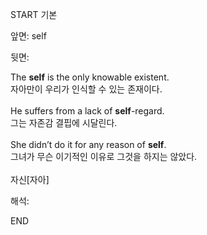 START
기본

앞면:
self


뒷면:
<div>The <strong>self</strong> is the only knowable existent. </div><div><div>자아만이 우리가 인식할 수 있는 존재이다.</div></div><div><br></div><div><div>He suffers from a lack of <strong>self</strong>-regard. </div><div><div>그는 자존감 결핍에 시달린다.</div></div></div><div><br></div><div><div>She didn’t do it for any reason of <b>self</b>. </div><div>그녀가 무슨 이기적인 이유로 그것을 하지는 않았다.</div></div><div><br></div><div>자신[자아]</div>


해석:
<!--ID: 1746614454629-->
END